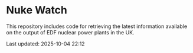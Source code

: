 # Nuke Watch

This repository includes code for retrieving the latest information available on the output of EDF nuclear power plants in the UK.

Last updated: 2025-10-04 22:12